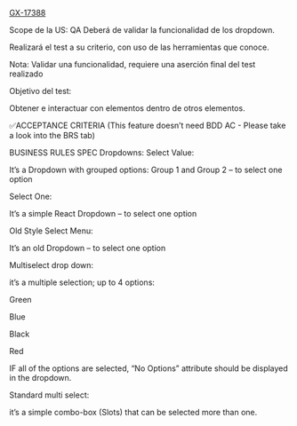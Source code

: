 [GX-17388](https://upexgalaxy16.atlassian.net/browse/GX-17388)

Scope de la US: QA Deberá de validar la funcionalidad de los dropdown.

Realizará el test a su criterio, con uso de las herramientas que conoce.

Nota: Validar una funcionalidad, requiere una aserción final del test realizado

Objetivo del test:

Obtener e interactuar con elementos dentro de otros elementos.

✅ACCEPTANCE CRITERIA (This feature doesn’t need BDD AC - Please take a look into the BRS tab)

BUSINESS RULES SPEC Dropdowns: Select Value:

It’s a Dropdown with grouped options: Group 1 and Group 2 – to select one option

Select One:

It’s a simple React Dropdown – to select one option

Old Style Select Menu:

It’s an old Dropdown – to select one option

Multiselect drop down:

it’s a multiple selection; up to 4 options:

Green

Blue

Black

Red

IF all of the options are selected, “No Options” attribute should be displayed in the dropdown.

Standard multi select:

it’s a simple combo-box (Slots) that can be selected more than one.
